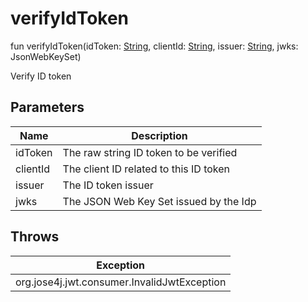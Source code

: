 # verifyIdToken

fun verifyIdToken(idToken: [String](https://kotlinlang.org/api/latest/jvm/stdlib/kotlin/-string/index.html), clientId: [String](https://kotlinlang.org/api/latest/jvm/stdlib/kotlin/-string/index.html), issuer: [String](https://kotlinlang.org/api/latest/jvm/stdlib/kotlin/-string/index.html), jwks: JsonWebKeySet)

Verify ID token

## Parameters

| Name     | Description                            |
| -------- | -------------------------------------- |
| idToken  | The raw string ID token to be verified |
| clientId | The client ID related to this ID token |
| issuer   | The ID token issuer                    |
| jwks     | The JSON Web Key Set issued by the Idp |

## Throws

| Exception                                   |
| ------------------------------------------- |
| org.jose4j.jwt.consumer.InvalidJwtException |
